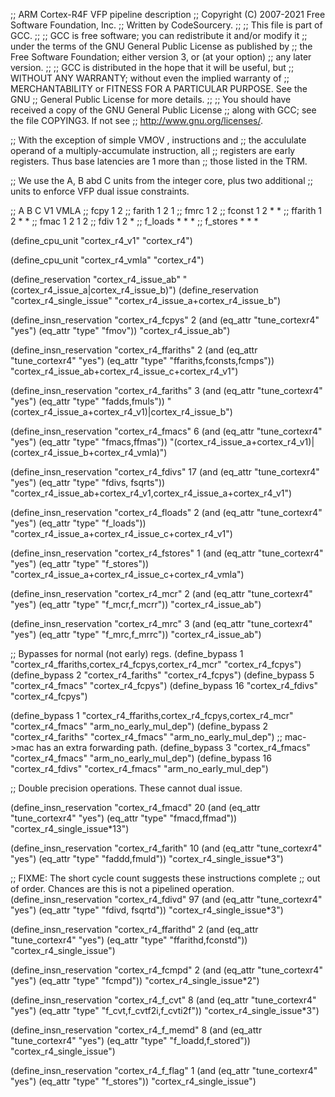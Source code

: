 ;; ARM Cortex-R4F VFP pipeline description
;; Copyright (C) 2007-2021 Free Software Foundation, Inc.
;; Written by CodeSourcery.
;;
;; This file is part of GCC.
;;
;; GCC is free software; you can redistribute it and/or modify it
;; under the terms of the GNU General Public License as published by
;; the Free Software Foundation; either version 3, or (at your option)
;; any later version.
;;
;; GCC is distributed in the hope that it will be useful, but
;; WITHOUT ANY WARRANTY; without even the implied warranty of
;; MERCHANTABILITY or FITNESS FOR A PARTICULAR PURPOSE.  See the GNU
;; General Public License for more details.
;;
;; You should have received a copy of the GNU General Public License
;; along with GCC; see the file COPYING3.  If not see
;; <http://www.gnu.org/licenses/>.

;; With the exception of simple VMOV <freg>, <freg> instructions and
;; the accululate operand of a multiply-accumulate instruction, all
;; registers are early registers.  Thus base latencies are 1 more than
;; those listed in the TRM.

;; We use the A, B abd C units from the integer core, plus two additional
;; units to enforce VFP dual issue constraints.

;;		  A B C	    V1	VMLA
;; fcpy		  1 2
;; farith	  1 2	    1
;; fmrc		  1 2
;; fconst	  1 2 *	    *
;; ffarith	  1 2 *	    *
;; fmac		  1 2	    1	2
;; fdiv		  1 2	    *
;; f_loads	  *   *	    *
;; f_stores	  *   *	    	*

(define_cpu_unit "cortex_r4_v1" "cortex_r4")

(define_cpu_unit "cortex_r4_vmla" "cortex_r4")

(define_reservation "cortex_r4_issue_ab"
		    "(cortex_r4_issue_a|cortex_r4_issue_b)")
(define_reservation "cortex_r4_single_issue"
		    "cortex_r4_issue_a+cortex_r4_issue_b")

(define_insn_reservation "cortex_r4_fcpys" 2
 (and (eq_attr "tune_cortexr4" "yes")
      (eq_attr "type" "fmov"))
 "cortex_r4_issue_ab")

(define_insn_reservation "cortex_r4_ffariths" 2
 (and (eq_attr "tune_cortexr4" "yes")
      (eq_attr "type" "ffariths,fconsts,fcmps"))
 "cortex_r4_issue_ab+cortex_r4_issue_c+cortex_r4_v1")

(define_insn_reservation "cortex_r4_fariths" 3
 (and (eq_attr "tune_cortexr4" "yes")
      (eq_attr "type" "fadds,fmuls"))
 "(cortex_r4_issue_a+cortex_r4_v1)|cortex_r4_issue_b")

(define_insn_reservation "cortex_r4_fmacs" 6
 (and (eq_attr "tune_cortexr4" "yes")
      (eq_attr "type" "fmacs,ffmas"))
 "(cortex_r4_issue_a+cortex_r4_v1)|(cortex_r4_issue_b+cortex_r4_vmla)")

(define_insn_reservation "cortex_r4_fdivs" 17
 (and (eq_attr "tune_cortexr4" "yes")
      (eq_attr "type" "fdivs, fsqrts"))
 "cortex_r4_issue_ab+cortex_r4_v1,cortex_r4_issue_a+cortex_r4_v1")

(define_insn_reservation "cortex_r4_floads" 2
 (and (eq_attr "tune_cortexr4" "yes")
      (eq_attr "type" "f_loads"))
 "cortex_r4_issue_a+cortex_r4_issue_c+cortex_r4_v1")

(define_insn_reservation "cortex_r4_fstores" 1
 (and (eq_attr "tune_cortexr4" "yes")
      (eq_attr "type" "f_stores"))
 "cortex_r4_issue_a+cortex_r4_issue_c+cortex_r4_vmla")

(define_insn_reservation "cortex_r4_mcr" 2
 (and (eq_attr "tune_cortexr4" "yes")
      (eq_attr "type" "f_mcr,f_mcrr"))
 "cortex_r4_issue_ab")

(define_insn_reservation "cortex_r4_mrc" 3
 (and (eq_attr "tune_cortexr4" "yes")
      (eq_attr "type" "f_mrc,f_mrrc"))
 "cortex_r4_issue_ab")

;; Bypasses for normal (not early) regs.
(define_bypass 1 "cortex_r4_ffariths,cortex_r4_fcpys,cortex_r4_mcr"
		 "cortex_r4_fcpys")
(define_bypass 2 "cortex_r4_fariths"
		 "cortex_r4_fcpys")
(define_bypass 5 "cortex_r4_fmacs"
		 "cortex_r4_fcpys")
(define_bypass 16 "cortex_r4_fdivs"
		  "cortex_r4_fcpys")

(define_bypass 1 "cortex_r4_ffariths,cortex_r4_fcpys,cortex_r4_mcr"
		 "cortex_r4_fmacs"
		 "arm_no_early_mul_dep")
(define_bypass 2 "cortex_r4_fariths"
		 "cortex_r4_fmacs"
		 "arm_no_early_mul_dep")
;; mac->mac has an extra forwarding path.
(define_bypass 3 "cortex_r4_fmacs"
		 "cortex_r4_fmacs"
		 "arm_no_early_mul_dep")
(define_bypass 16 "cortex_r4_fdivs"
		  "cortex_r4_fmacs"
		  "arm_no_early_mul_dep")

;; Double precision operations.  These cannot dual issue.

(define_insn_reservation "cortex_r4_fmacd" 20
 (and (eq_attr "tune_cortexr4" "yes")
      (eq_attr "type" "fmacd,ffmad"))
 "cortex_r4_single_issue*13")

(define_insn_reservation "cortex_r4_farith" 10
 (and (eq_attr "tune_cortexr4" "yes")
      (eq_attr "type" "faddd,fmuld"))
 "cortex_r4_single_issue*3")

;; FIXME: The short cycle count suggests these instructions complete
;; out of order.  Chances are this is not a pipelined operation.
(define_insn_reservation "cortex_r4_fdivd" 97
 (and (eq_attr "tune_cortexr4" "yes")
      (eq_attr "type" "fdivd, fsqrtd"))
 "cortex_r4_single_issue*3")

(define_insn_reservation "cortex_r4_ffarithd" 2
 (and (eq_attr "tune_cortexr4" "yes")
      (eq_attr "type" "ffarithd,fconstd"))
 "cortex_r4_single_issue")

(define_insn_reservation "cortex_r4_fcmpd" 2
 (and (eq_attr "tune_cortexr4" "yes")
      (eq_attr "type" "fcmpd"))
 "cortex_r4_single_issue*2")

(define_insn_reservation "cortex_r4_f_cvt" 8
 (and (eq_attr "tune_cortexr4" "yes")
      (eq_attr "type" "f_cvt,f_cvtf2i,f_cvti2f"))
 "cortex_r4_single_issue*3")

(define_insn_reservation "cortex_r4_f_memd" 8
 (and (eq_attr "tune_cortexr4" "yes")
      (eq_attr "type" "f_loadd,f_stored"))
 "cortex_r4_single_issue")

(define_insn_reservation "cortex_r4_f_flag" 1
 (and (eq_attr "tune_cortexr4" "yes")
      (eq_attr "type" "f_stores"))
 "cortex_r4_single_issue")

